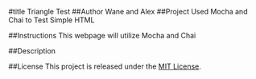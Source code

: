 #title
Triangle Test
##Author
Wane and Alex
##Project
Used Mocha and Chai to Test Simple HTML

##Instructions
This webpage will utilize Mocha and Chai

##Description


##License
This project is released under the [MIT License](http://www.opensource.org/licenses/MIT).
